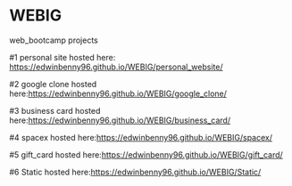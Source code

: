 # WEBIG

web_bootcamp projects

#1 personal site hosted here: https://edwinbenny96.github.io/WEBIG/personal_website/

#2 google clone hosted here:https://edwinbenny96.github.io/WEBIG/google_clone/

#3 business card hosted here:https://edwinbenny96.github.io/WEBIG/business_card/

#4 spacex hosted here:https://edwinbenny96.github.io/WEBIG/spacex/

#5 gift_card hosted here:https://edwinbenny96.github.io/WEBIG/gift_card/

#6 Static hosted here:https://edwinbenny96.github.io/WEBIG/Static/


